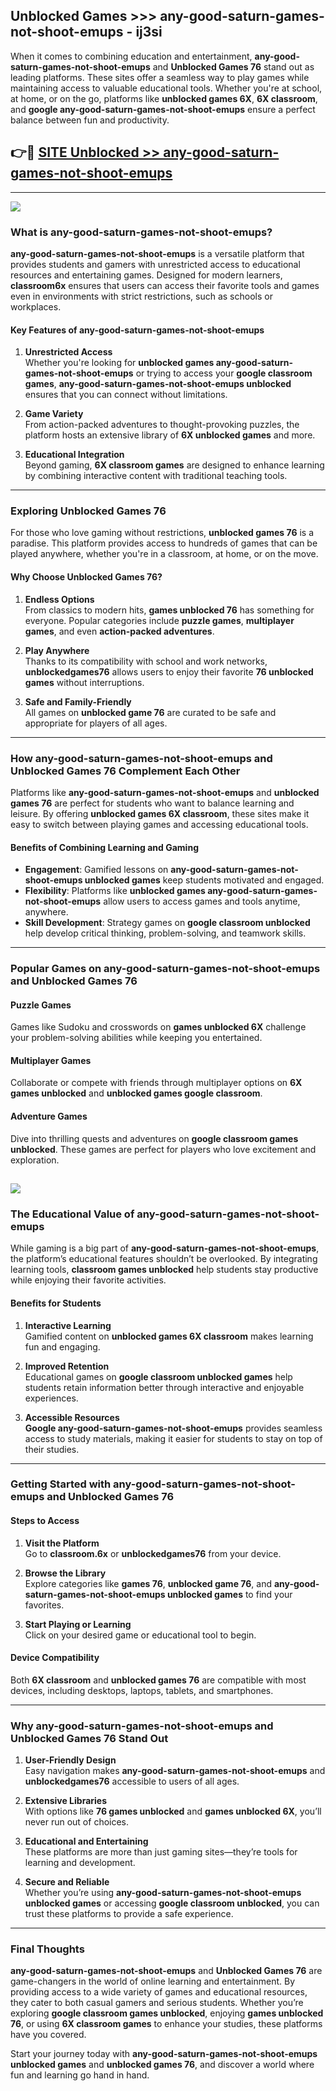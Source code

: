 ## Unblocked Games >>> any-good-saturn-games-not-shoot-emups - ij3si 

When it comes to combining education and entertainment, **any-good-saturn-games-not-shoot-emups** and **Unblocked Games 76** stand out as leading platforms. These sites offer a seamless way to play games while maintaining access to valuable educational tools. Whether you're at school, at home, or on the go, platforms like **unblocked games 6X**, **6X classroom**, and **google any-good-saturn-games-not-shoot-emups** ensure a perfect balance between fun and productivity.
## 👉🔴 [SITE Unblocked >> any-good-saturn-games-not-shoot-emups](http://premium.freeplayer.one?title=any-good-saturn-games-not-shoot-emups&ref=22JU)
---
<a href="http://premium.freeplayer.one?title=any-good-saturn-games-not-shoot-emups&ref=22JU/"><img src="https://github.com/user-attachments/assets/438f12ca-57a4-47a3-8ead-c64da593a1e5"/></a>
### What is any-good-saturn-games-not-shoot-emups?  

**any-good-saturn-games-not-shoot-emups** is a versatile platform that provides students and gamers with unrestricted access to educational resources and entertaining games. Designed for modern learners, **classroom6x** ensures that users can access their favorite tools and games even in environments with strict restrictions, such as schools or workplaces.  

#### Key Features of any-good-saturn-games-not-shoot-emups  

1. **Unrestricted Access**  
   Whether you're looking for **unblocked games any-good-saturn-games-not-shoot-emups** or trying to access your **google classroom games**, **any-good-saturn-games-not-shoot-emups unblocked** ensures that you can connect without limitations.  

2. **Game Variety**  
   From action-packed adventures to thought-provoking puzzles, the platform hosts an extensive library of **6X unblocked games** and more.  

3. **Educational Integration**  
   Beyond gaming, **6X classroom games** are designed to enhance learning by combining interactive content with traditional teaching tools.  



---

### Exploring Unblocked Games 76  

For those who love gaming without restrictions, **unblocked games 76** is a paradise. This platform provides access to hundreds of games that can be played anywhere, whether you're in a classroom, at home, or on the move.  

#### Why Choose Unblocked Games 76?  

1. **Endless Options**  
   From classics to modern hits, **games unblocked 76** has something for everyone. Popular categories include **puzzle games**, **multiplayer games**, and even **action-packed adventures**.  

2. **Play Anywhere**  
   Thanks to its compatibility with school and work networks, **unblockedgames76** allows users to enjoy their favorite **76 unblocked games** without interruptions.  

3. **Safe and Family-Friendly**  
   All games on **unblocked game 76** are curated to be safe and appropriate for players of all ages.  

---

### How any-good-saturn-games-not-shoot-emups and Unblocked Games 76 Complement Each Other  

Platforms like **any-good-saturn-games-not-shoot-emups** and **unblocked games 76** are perfect for students who want to balance learning and leisure. By offering **unblocked games 6X classroom**, these sites make it easy to switch between playing games and accessing educational tools.  

#### Benefits of Combining Learning and Gaming  

- **Engagement**: Gamified lessons on **any-good-saturn-games-not-shoot-emups unblocked games** keep students motivated and engaged.  
- **Flexibility**: Platforms like **unblocked games any-good-saturn-games-not-shoot-emups** allow users to access games and tools anytime, anywhere.  
- **Skill Development**: Strategy games on **google classroom unblocked** help develop critical thinking, problem-solving, and teamwork skills.  

---

### Popular Games on any-good-saturn-games-not-shoot-emups and Unblocked Games 76  

#### Puzzle Games  

Games like Sudoku and crosswords on **games unblocked 6X** challenge your problem-solving abilities while keeping you entertained.  

#### Multiplayer Games  

Collaborate or compete with friends through multiplayer options on **6X games unblocked** and **unblocked games google classroom**.  

#### Adventure Games  

Dive into thrilling quests and adventures on **google classroom games unblocked**. These games are perfect for players who love excitement and exploration.  

<a href="http://download.freeplayer.one?title=any-good-saturn-games-not-shoot-emups&ref=23D/"><img src="https://github.com/user-attachments/assets/fe0c3e91-c8e1-489c-acf0-e2f614c12fb8"/></a>
---

### The Educational Value of any-good-saturn-games-not-shoot-emups  

While gaming is a big part of **any-good-saturn-games-not-shoot-emups**, the platform’s educational features shouldn’t be overlooked. By integrating learning tools, **classroom games unblocked** help students stay productive while enjoying their favorite activities.  

#### Benefits for Students  

1. **Interactive Learning**  
   Gamified content on **unblocked games 6X classroom** makes learning fun and engaging.  

2. **Improved Retention**  
   Educational games on **google classroom unblocked games** help students retain information better through interactive and enjoyable experiences.  

3. **Accessible Resources**  
   **Google any-good-saturn-games-not-shoot-emups** provides seamless access to study materials, making it easier for students to stay on top of their studies.  

---

### Getting Started with any-good-saturn-games-not-shoot-emups and Unblocked Games 76  

#### Steps to Access  

1. **Visit the Platform**  
   Go to **classroom.6x** or **unblockedgames76** from your device.  

2. **Browse the Library**  
   Explore categories like **games 76**, **unblocked game 76**, and **any-good-saturn-games-not-shoot-emups unblocked games** to find your favorites.  

3. **Start Playing or Learning**  
   Click on your desired game or educational tool to begin.  

#### Device Compatibility  

Both **6X classroom** and **unblocked games 76** are compatible with most devices, including desktops, laptops, tablets, and smartphones.  

---

### Why any-good-saturn-games-not-shoot-emups and Unblocked Games 76 Stand Out  

1. **User-Friendly Design**  
   Easy navigation makes **any-good-saturn-games-not-shoot-emups** and **unblockedgames76** accessible to users of all ages.  

2. **Extensive Libraries**  
   With options like **76 games unblocked** and **games unblocked 6X**, you’ll never run out of choices.  

3. **Educational and Entertaining**  
   These platforms are more than just gaming sites—they’re tools for learning and development.  

4. **Secure and Reliable**  
   Whether you’re using **any-good-saturn-games-not-shoot-emups unblocked games** or accessing **google classroom unblocked**, you can trust these platforms to provide a safe experience.  

---

### Final Thoughts  

**any-good-saturn-games-not-shoot-emups** and **Unblocked Games 76** are game-changers in the world of online learning and entertainment. By providing access to a wide variety of games and educational resources, they cater to both casual gamers and serious students. Whether you’re exploring **google classroom games unblocked**, enjoying **games unblocked 76**, or using **6X classroom games** to enhance your studies, these platforms have you covered.  

Start your journey today with **any-good-saturn-games-not-shoot-emups unblocked games** and **unblocked games 76**, and discover a world where fun and learning go hand in hand.  